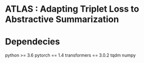# ATLAS : Adapting Triplet Loss to Abstractive Summarization

# Dependecies

python >= 3.6
pytorch == 1.4
transformers == 3.0.2
tqdm
numpy
